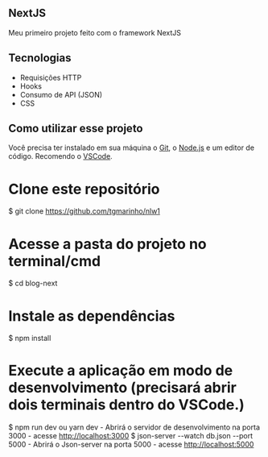 ## NextJS

Meu primeiro projeto feito com o framework NextJS

## Tecnologias

- Requisições HTTP
- Hooks
- Consumo de API (JSON)
- CSS

## Como utilizar esse projeto

Você precisa ter instalado em sua máquina o [Git](https://git-scm.com), o [Node.js](https://nodejs.org/en/) e um editor de código. Recomendo o [VSCode](https://code.visualstudio.com/).

# Clone este repositório

$ git clone <https://github.com/tgmarinho/nlw1>

# Acesse a pasta do projeto no terminal/cmd

$ cd blog-next

# Instale as dependências

$ npm install

# Execute a aplicação em modo de desenvolvimento (precisará abrir dois terminais dentro do VSCode.)

$ npm run dev ou yarn dev - Abrirá o servidor de desenvolvimento na porta 3000 - acesse <http://localhost:3000>
$ json-server --watch db.json --port 5000 - Abrirá o Json-server na porta 5000 - acesse <http://localhost:5000>
